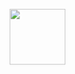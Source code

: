 <p align="center">
  <img src="https://github.com/user-attachments/assets/0dded21e-7501-4903-9a83-b1c82a3e1282" width="100" alt=""/>
</p>
<!--
**axellelanca/axellelanca** is a ✨ _special_ ✨ repository because its `README.md` (this file) appears on your GitHub profile.

Here are some ideas to get you started:

- 🔭 I’m currently working on ...
- 🌱 I’m currently learning ...
- 👯 I’m looking to collaborate on ...
- 🤔 I’m looking for help with ...
- 💬 Ask me about ...
- 📫 How to reach me: ...
- 😄 Pronouns: ...
- ⚡ Fun fact: ...
-->
